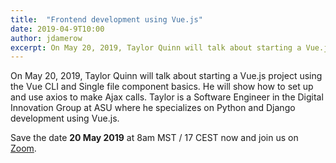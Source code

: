 ```yaml
---
title:  "Frontend development using Vue.js"
date: 2019-04-9T10:00
author: jdamerow
excerpt: On May 20, 2019, Taylor Quinn will talk about starting a Vue.js project using the Vue CLI and Single file component basics
---
```


On May 20, 2019, Taylor Quinn will talk about starting a Vue.js project using the Vue CLI and Single file component basics. He will show how to set up and use axios to make Ajax calls. Taylor is a Software Engineer in the Digital Innovation Group at ASU where he specializes on Python and Django development using Vue.js.

Save the date **20 May 2019** at 8am MST / 17 CEST now and join us on [Zoom](https://zoom.us/j/755179791).
